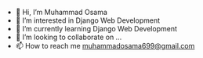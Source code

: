 - 👋 Hi, I’m Muhammad Osama
- 👀 I’m interested in Django Web Development
- 🌱 I’m currently learning Django Web Development
- 💞️ I’m looking to collaborate on ...
- 📫 How to reach me muhammadosama699@gmail.com

<!---
muhammad-osama-99/muhammad-osama-99 is a ✨ special ✨ repository because its `README.md` (this file) appears on your GitHub profile.
You can click the Preview link to take a look at your changes.
--->
